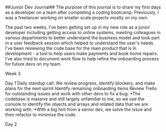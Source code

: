 ##Junior Dev Journal##
The purpose of this journal is to share my first days as a developer on a team after 
completing a coding bootcamp. Previously, I was a freelancer working on smaller scale 
projects mostly on my own. 

The past two weeks, I've been getting set up in my new role as a junior developer 
including getting access to online systems, meeting colleagues in various departments 
to better understand the business model and took part in a user feedback session which 
helped to understand the user's needs. I've been reviewing the code base for the main product 
that is in development - a tool to help users make payments and book home repairs. I've also 
tried to document work flow to help refine the onboarding process for future devs on my team. 

Week 3

Day 1
Daily standup call: We review progress, identify blockers, and make plans for the next sprint
Identify remaining onboarding items
Review Trello for outstanding issues and work with other devs to fix a bug: 
    *The codebase is massive and still largely unfamiliar to me, so we use the console to identify 
    the objects and arrays and related data that we are working with. 
    *With a big hint from a senior dev, we solve the issue and then refactor to minimise the code. 

Day 2